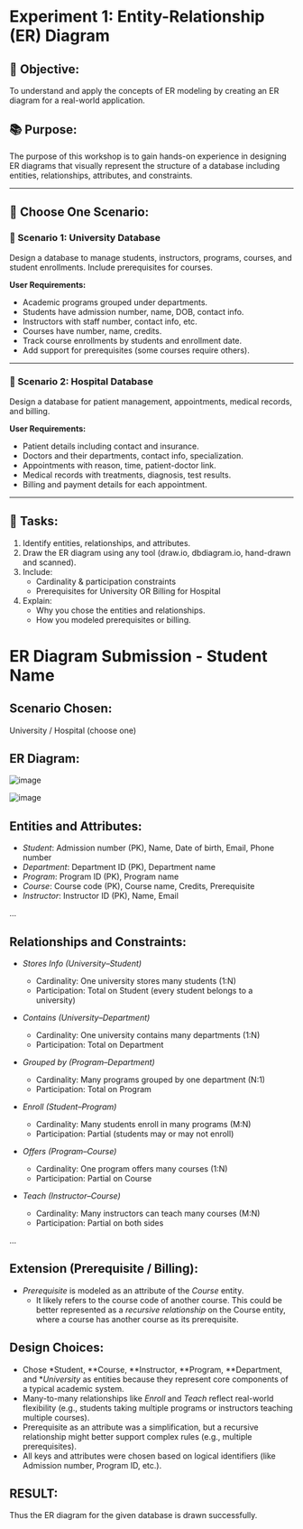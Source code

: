 # Experiment 1: Entity-Relationship (ER) Diagram

## 🎯 Objective:
To understand and apply the concepts of ER modeling by creating an ER diagram for a real-world application.

## 📚 Purpose:
The purpose of this workshop is to gain hands-on experience in designing ER diagrams that visually represent the structure of a database including entities, relationships, attributes, and constraints.

---

## 🧪 Choose One Scenario:

### 🔹 Scenario 1: University Database
Design a database to manage students, instructors, programs, courses, and student enrollments. Include prerequisites for courses.

**User Requirements:**
- Academic programs grouped under departments.
- Students have admission number, name, DOB, contact info.
- Instructors with staff number, contact info, etc.
- Courses have number, name, credits.
- Track course enrollments by students and enrollment date.
- Add support for prerequisites (some courses require others).

---

### 🔹 Scenario 2: Hospital Database
Design a database for patient management, appointments, medical records, and billing.

**User Requirements:**
- Patient details including contact and insurance.
- Doctors and their departments, contact info, specialization.
- Appointments with reason, time, patient-doctor link.
- Medical records with treatments, diagnosis, test results.
- Billing and payment details for each appointment.

---

## 📝 Tasks:
1. Identify entities, relationships, and attributes.
2. Draw the ER diagram using any tool (draw.io, dbdiagram.io, hand-drawn and scanned).
3. Include:
   - Cardinality & participation constraints
   - Prerequisites for University OR Billing for Hospital
4. Explain:
   - Why you chose the entities and relationships.
   - How you modeled prerequisites or billing.

# ER Diagram Submission - Student Name

## Scenario Chosen:
University / Hospital (choose one)

## ER Diagram:

![image](https://github.com/user-attachments/assets/1a6b6b47-c0e5-4d4a-941f-614129dca688)


![image](https://github.com/user-attachments/assets/e2497bf0-2757-4d6c-81c1-579d40595956)


## Entities and Attributes:
- *Student*: Admission number (PK), Name, Date of birth, Email, Phone number    
- *Department*: Department ID (PK), Department name  
- *Program*: Program ID (PK), Program name  
- *Course*: Course code (PK), Course name, Credits, Prerequisite  
- *Instructor*: Instructor ID (PK), Name, Email  

...

## Relationships and Constraints:
- *Stores Info (University–Student)*  
  - Cardinality: One university stores many students (1:N)  
  - Participation: Total on Student (every student belongs to a university)

- *Contains (University–Department)*  
  - Cardinality: One university contains many departments (1:N)  
  - Participation: Total on Department

- *Grouped by (Program–Department)*  
  - Cardinality: Many programs grouped by one department (N:1)  
  - Participation: Total on Program

- *Enroll (Student–Program)*  
  - Cardinality: Many students enroll in many programs (M:N)  
  - Participation: Partial (students may or may not enroll)

- *Offers (Program–Course)*  
  - Cardinality: One program offers many courses (1:N)  
  - Participation: Partial on Course

- *Teach (Instructor–Course)*  
  - Cardinality: Many instructors can teach many courses (M:N)  
  - Participation: Partial on both sides

...

## Extension (Prerequisite / Billing):

- *Prerequisite* is modeled as an attribute of the *Course* entity.  
  - It likely refers to the course code of another course. This could be better represented as a *recursive relationship* on the Course entity, where a course has another course as its prerequisite.


## Design Choices:
- Chose *Student, **Course, **Instructor, **Program, **Department, and **University* as entities because they represent core components of a typical academic system.
- Many-to-many relationships like *Enroll* and *Teach* reflect real-world flexibility (e.g., students taking multiple programs or instructors teaching multiple courses).
- Prerequisite as an attribute was a simplification, but a recursive relationship might better support complex rules (e.g., multiple prerequisites).
- All keys and attributes were chosen based on logical identifiers (like Admission number, Program ID, etc.).

## RESULT:
Thus the ER diagram for the given database is drawn successfully.
